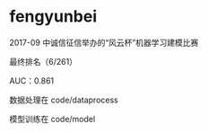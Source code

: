 # fengyunbei
2017-09 中诚信征信举办的“风云杯”机器学习建模比赛

最终排名（6/261）

AUC：0.861

数据处理在 code/dataprocess

模型训练在 code/model
